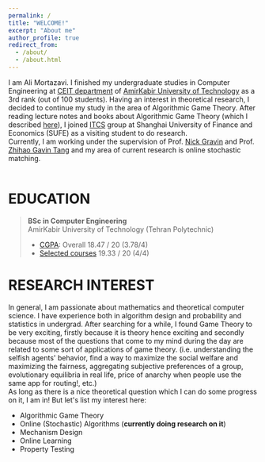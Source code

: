 ```yaml
---
permalink: /
title: "WELCOME!"
excerpt: "About me"
author_profile: true
redirect_from: 
  - /about/
  - /about.html
---
```

I am Ali Mortazavi. I finished my undergraduate studies in Computer Engineering at [CEIT department](http://ceit.aut.ac.ir/autcms/home.htm?depurl=computer-engineering&lang=en) of [AmirKabir University of Technology](http://aut.ac.ir/aut/) as a 3rd rank (out of 100 students). Having an interest in theoretical research, I decided to continue my study in the area of Algorithmic Game Theory. After reading lecture notes and books about Algorithmic Game Theory (which I described [here](https://alimorty.github.io//cv/)), I joined [ITCS](http://itcs.shufe.edu.cn/home/) group at Shanghai University of Finance and Economics (SUFE) as a visiting student to do research. <br>
Currently, I am working under the supervision of Prof. [Nick Gravin](http://itcs.shufe.edu.cn/~gravin/) and Prof. [Zhihao Gavin Tang](http://itcs.shufe.edu.cn/~zhtang/) and my area of current research is online stochastic matching.<br>
<br> 



EDUCATION
======
> **BSc in Computer Engineering** <br>
> AmirKabir University of Technology (Tehran Polytechnic)
> * [CGPA](https://github.com/AliMorty/AliMorty.github.io/raw/master/files/Transcript_Ali_Mortazavi.pdf):   Overall         18.47 / 20 (3.78/4)
> * [Selected courses](https://alimorty.github.io//education/)   19.33 / 20 (4/4) <br>
                                                                  
RESEARCH INTEREST
======
In general, I am passionate about mathematics and theoretical computer science. I have experience both in algorithm design and probability and statistics in undergrad. After searching for a while, I found Game Theory to be very exciting, firstly because it is theory hence exciting and secondly because most of the questions that come to my mind during the day are related to some sort of applications of game theory. 
(i.e. understanding the selfish agents' behavior, find a way to maximize the social welfare and maximizing the fairness, aggregating subjective preferences of a group, evolutionary equilibria in real life, price of anarchy when people use the same app for routing!, etc.) <br>
As long as there is a nice theoretical question which I can do some progress on it, I am in! But let's list my interest here:<br>
* Algorithmic Game Theory
* Online (Stochastic) Algorithms (**currently doing research on it**)
* Mechanism Design
* Online Learning
* Property Testing







  





